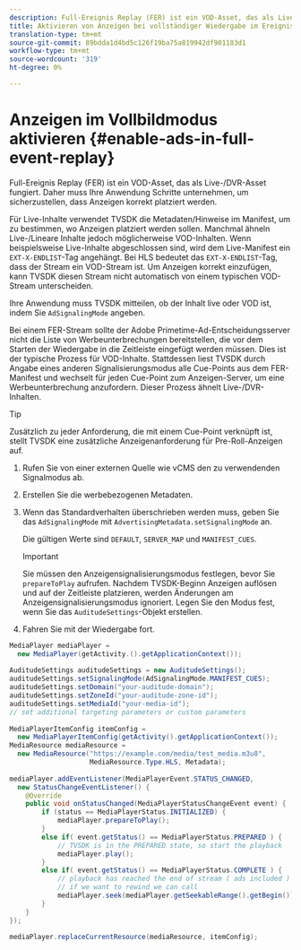 ```yaml
---
description: Full-Ereignis Replay (FER) ist ein VOD-Asset, das als Live-/DVR-Asset fungiert. Daher muss Ihre Anwendung Schritte unternehmen, um sicherzustellen, dass Anzeigen korrekt platziert werden.
title: Aktivieren von Anzeigen bei vollständiger Wiedergabe im Ereignis
translation-type: tm+mt
source-git-commit: 89bdda1d4bd5c126f19ba75a819942df901183d1
workflow-type: tm+mt
source-wordcount: '319'
ht-degree: 0%

---
```



# Anzeigen im Vollbildmodus aktivieren {#enable-ads-in-full-event-replay}

Full-Ereignis Replay (FER) ist ein VOD-Asset, das als Live-/DVR-Asset fungiert. Daher muss Ihre Anwendung Schritte unternehmen, um sicherzustellen, dass Anzeigen korrekt platziert werden.

Für Live-Inhalte verwendet TVSDK die Metadaten/Hinweise im Manifest, um zu bestimmen, wo Anzeigen platziert werden sollen. Manchmal ähneln Live-/Lineare Inhalte jedoch möglicherweise VOD-Inhalten. Wenn beispielsweise Live-Inhalte abgeschlossen sind, wird dem Live-Manifest ein `EXT-X-ENDLIST`-Tag angehängt. Bei HLS bedeutet das `EXT-X-ENDLIST`-Tag, dass der Stream ein VOD-Stream ist. Um Anzeigen korrekt einzufügen, kann TVSDK diesen Stream nicht automatisch von einem typischen VOD-Stream unterscheiden.

Ihre Anwendung muss TVSDK mitteilen, ob der Inhalt live oder VOD ist, indem Sie `AdSignalingMode` angeben.

Bei einem FER-Stream sollte der Adobe Primetime-Ad-Entscheidungsserver nicht die Liste von Werbeunterbrechungen bereitstellen, die vor dem Starten der Wiedergabe in die Zeitleiste eingefügt werden müssen. Dies ist der typische Prozess für VOD-Inhalte. Stattdessen liest TVSDK durch Angabe eines anderen Signalisierungsmodus alle Cue-Points aus dem FER-Manifest und wechselt für jeden Cue-Point zum Anzeigen-Server, um eine Werbeunterbrechung anzufordern. Dieser Prozess ähnelt Live-/DVR-Inhalten.

>[!TIP]
>
>Zusätzlich zu jeder Anforderung, die mit einem Cue-Point verknüpft ist, stellt TVSDK eine zusätzliche Anzeigenanforderung für Pre-Roll-Anzeigen auf.

1. Rufen Sie von einer externen Quelle wie vCMS den zu verwendenden Signalmodus ab.
1. Erstellen Sie die werbebezogenen Metadaten.
1. Wenn das Standardverhalten überschrieben werden muss, geben Sie das `AdSignalingMode` mit `AdvertisingMetadata.setSignalingMode` an.

   Die gültigen Werte sind `DEFAULT`, `SERVER_MAP` und `MANIFEST_CUES`.

   >[!IMPORTANT]
   >
   >Sie müssen den Anzeigensignalisierungsmodus festlegen, bevor Sie `prepareToPlay` aufrufen. Nachdem TVSDK-Beginn Anzeigen auflösen und auf der Zeitleiste platzieren, werden Änderungen am Anzeigensignalisierungsmodus ignoriert. Legen Sie den Modus fest, wenn Sie das `AuditudeSettings`-Objekt erstellen.

1. Fahren Sie mit der Wiedergabe fort.

<!--<a id="example_6DECA71C3C3B4551805C09A80686552F"></a>-->

```java
MediaPlayer mediaPlayer =  
  new MediaPlayer(getActivity.().getApplicationContext()); 
 
AuditudeSettings auditudeSettings = new AuditudeSettings(); 
auditudeSettings.setSignalingMode(AdSignalingMode.MANIFEST_CUES); 
auditudeSettings.setDomain("your-auditude-domain"); 
auditudeSettings.setZoneId("your-auditude-zone-id"); 
auditudeSettings.setMediaId("your-media-id"); 
// set additional targeting parameters or custom parameters 
 
MediaPlayerItemConfig itemConfig =  
  new MediaPlayerItemConfig(getActivity().getApplicationContext()); 
MediaResource mediaResource =  
  new MediaResource("https://example.com/media/test_media.m3u8",  
                    MediaResource.Type.HLS, Metadata); 
 
mediaPlayer.addEventListener(MediaPlayerEvent.STATUS_CHANGED,  
  new StatusChangeEventListener() { 
    @Override 
    public void onStatusChanged(MediaPlayerStatusChangeEvent event) { 
        if (status == MediaPlayerStatus.INITIALIZED) { 
            mediaPlayer.prepareToPlay(); 
        } 
        else if( event.getStatus() == MediaPlayerStatus.PREPARED ) { 
            // TVSDK is in the PREPARED state, so start the playback 
            mediaPlayer.play(); 
        } 
        else if( event.getStatus() == MediaPlayerStatus.COMPLETE ) { 
            // playback has reached the end of stream ( ads included ) 
            // if we want to rewind we can call 
            mediaPlayer.seek(mediaPlayer.getSeekableRange().getBegin()); 
        } 
    } 
}); 
 
mediaPlayer.replaceCurrentResource(mediaResource, itemConfig); 
```
